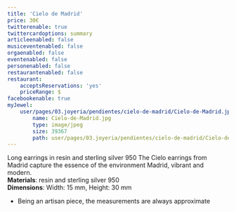 ```yaml
---
title: 'Cielo de Madrid'
price: 30€
twitterenable: true
twittercardoptions: summary
articleenabled: false
musiceventenabled: false
orgaenabled: false
eventenabled: false
personenabled: false
restaurantenabled: false
restaurant:
    acceptsReservations: 'yes'
    priceRange: $
facebookenable: true
myJewel:
    user/pages/03.joyeria/pendientes/cielo-de-madrid/Cielo-de-Madrid.jpg:
        name: Cielo-de-Madrid.jpg
        type: image/jpeg
        size: 39367
        path: user/pages/03.joyeria/pendientes/cielo-de-madrid/Cielo-de-Madrid.jpg
---
```


Long earrings in resin and sterling silver 950
The Cielo earrings from Madrid capture the essence of the environment Madrid, vibrant and modern. <br>
**Materials**: resin and sterling silver 950<br>
**Dimensions**: Width: 15 mm, Height: 30 mm<br>
* Being an artisan piece, the measurements are always approximate